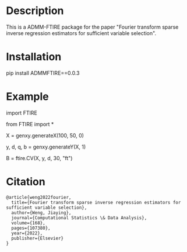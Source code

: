 # Description

This is a ADMM-FTIRE package for the paper "Fourier transform sparse inverse regression estimators for sufficient variable selection".	

# Installation

pip install ADMMFTIRE==0.0.3

# Example

import FTIRE

from FTIRE import *

X = genxy.generateX(100, 50, 0)

y, d, q, b = genxy.generateY(X, 1)

B = ftire.CV(X, y, d, 30, "ft")

# Citation
```
@article{weng2022fourier,
  title={Fourier transform sparse inverse regression estimators for sufficient variable selection},
  author={Weng, Jiaying},
  journal={Computational Statistics \& Data Analysis},
  volume={168},
  pages={107380},
  year={2022},
  publisher={Elsevier}
}
```
